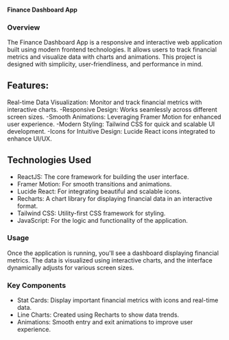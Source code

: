 #### Finance Dashboard App
### Overview
The Finance Dashboard App is a responsive and interactive web application built using modern frontend technologies. It allows users to track financial metrics and visualize data with charts and animations. This project is designed with simplicity, user-friendliness, and performance in mind.

## Features:
Real-time Data Visualization: Monitor and track financial metrics with interactive charts.
-Responsive Design: Works seamlessly across different screen sizes.
-Smooth Animations: Leveraging Framer Motion for enhanced user experience.
-Modern Styling: Tailwind CSS for quick and scalable UI development.
-Icons for Intuitive Design: Lucide React icons integrated to enhance UI/UX.
## Technologies Used
- ReactJS: The core framework for building the user interface.
- Framer Motion: For smooth transitions and animations.
- Lucide React: For integrating beautiful and scalable icons.
- Recharts: A chart library for displaying financial data in an interactive format.
- Tailwind CSS: Utility-first CSS framework for styling.
- JavaScript: For the logic and functionality of the application.


### Usage
Once the application is running, you'll see a dashboard displaying financial metrics. The data is visualized using interactive charts, and the interface dynamically adjusts for various screen sizes.

### Key Components
- Stat Cards: Display important financial metrics with icons and real-time data.
- Line Charts: Created using Recharts to show data trends.
- Animations: Smooth entry and exit animations to improve user experience.
